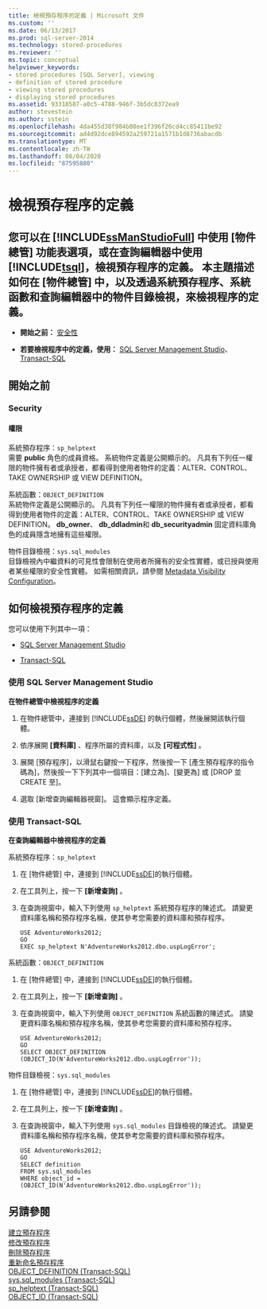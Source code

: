 ```yaml
---
title: 檢視預存程序的定義 | Microsoft 文件
ms.custom: ''
ms.date: 06/13/2017
ms.prod: sql-server-2014
ms.technology: stored-procedures
ms.reviewer: ''
ms.topic: conceptual
helpviewer_keywords:
- stored procedures [SQL Server], viewing
- definition of stored procedure
- viewing stored procedures
- displaying stored procedures
ms.assetid: 93318587-a0c5-4788-946f-3b5dc8372ea9
author: stevestein
ms.author: sstein
ms.openlocfilehash: 4da455d38f984b08ee1f396f26cd4cc85411be92
ms.sourcegitcommit: ad4d92dce894592a259721a1571b1d8736abacdb
ms.translationtype: MT
ms.contentlocale: zh-TW
ms.lasthandoff: 08/04/2020
ms.locfileid: "87595880"
---
```

# <a name="view-the-definition-of-a-stored-procedure"></a>檢視預存程序的定義
    
##  <a name="you-can-view-the-definition-of-a-stored-procedure-in-ssmanstudiofull-using-object-explorer-menu-options-or-in-the-query-editor-using-tsql-this-topic-describes-how-to-view-the-definition-of-procedure-in-object-explorer-and-by-using-a-system-stored-procedure-system-function-and-object-catalog-view-in-the-query-editor"></a><a name="Top"></a> 您可以在 [!INCLUDE[ssManStudioFull](../../includes/ssmanstudiofull-md.md)] 中使用 [物件總管] 功能表選項，或在查詢編輯器中使用 [!INCLUDE[tsql](../../includes/tsql-md.md)]，檢視預存程序的定義。 本主題描述如何在 [物件總管] 中，以及透過系統預存程序、系統函數和查詢編輯器中的物件目錄檢視，來檢視程序的定義。  
  
-   **開始之前：** [安全性](#Security)  
  
-   **若要檢視程序中的定義，使用：** [SQL Server Management Studio](#SSMSProcedure)、[Transact-SQL](#TsqlProcedure)  
  
##  <a name="before-you-begin"></a><a name="BeforeYouBegin"></a> 開始之前  
  
###  <a name="security"></a><a name="Security"></a> Security  
  
####  <a name="permissions"></a><a name="Permissions"></a> 權限  
 系統預存程序：`sp_helptext`  
 需要 **public** 角色的成員資格。 系統物件定義是公開顯示的。 凡具有下列任一權限的物件擁有者或承授者，都看得到使用者物件的定義：ALTER、CONTROL、TAKE OWNERSHIP 或 VIEW DEFINITION。  
  
 系統函數：`OBJECT_DEFINITION`  
 系統物件定義是公開顯示的。 凡具有下列任一權限的物件擁有者或承授者，都看得到使用者物件的定義：ALTER、CONTROL、TAKE OWNERSHIP 或 VIEW DEFINITION。 **db_owner**、 **db_ddladmin**和 **db_securityadmin** 固定資料庫角色的成員隱含地擁有這些權限。  
  
 物件目錄檢視：`sys.sql_modules`  
 目錄檢視內中繼資料的可見性會限制在使用者所擁有的安全性實體，或已授與使用者某些權限的安全性實體。 如需相關資訊，請參閱 [Metadata Visibility Configuration](../security/metadata-visibility-configuration.md)。  
  
##  <a name="how-to-view-the-definition-of-a-stored-procedure"></a><a name="Procedures"></a> 如何檢視預存程序的定義  
 您可以使用下列其中一項：  
  
-   [SQL Server Management Studio](#SSMSProcedure)  
  
-   [Transact-SQL](#TsqlProcedure)  
  
###  <a name="using-sql-server-management-studio"></a><a name="SSMSProcedure"></a> 使用 SQL Server Management Studio  
 **在物件總管中檢視程序的定義**  
  
1.  在物件總管中，連接到 [!INCLUDE[ssDE](../../includes/ssde-md.md)] 的執行個體，然後展開該執行個體。  
  
2.  依序展開 **[資料庫]** 、程序所屬的資料庫，以及 **[可程式性]** 。  
  
3.  展開 [預存程序]，以滑鼠右鍵按一下程序，然後按一下 [產生預存程序的指令碼為]，然後按一下下列其中一個項目：[建立為]、[變更為] 或 [DROP 並 CREATE 至]。  
  
4.  選取 [新增查詢編輯器視窗]。 這會顯示程序定義。  
  
###  <a name="using-transact-sql"></a><a name="TsqlProcedure"></a> 使用 Transact-SQL  
 **在查詢編輯器中檢視程序的定義**  
  
 系統預存程序：`sp_helptext`  
 1.  在 [物件總管] 中，連接到 [!INCLUDE[ssDE](../../includes/ssde-md.md)]的執行個體。  
  
2.  在工具列上，按一下 **[新增查詢]** 。  
  
3.  在查詢視窗中，輸入下列使用 `sp_helptext` 系統預存程序的陳述式。 請變更資料庫名稱和預存程序名稱，使其參考您需要的資料庫和預存程序。  
  
    ```  
    USE AdventureWorks2012;  
    GO  
    EXEC sp_helptext N'AdventureWorks2012.dbo.uspLogError';  
    ```  
  
 系統函數：`OBJECT_DEFINITION`  
 1.  在 [物件總管] 中，連接到 [!INCLUDE[ssDE](../../includes/ssde-md.md)]的執行個體。  
  
2.  在工具列上，按一下 **[新增查詢]** 。  
  
3.  在查詢視窗中，輸入下列使用 `OBJECT_DEFINITION` 系統函數的陳述式。 請變更資料庫名稱和預存程序名稱，使其參考您需要的資料庫和預存程序。  
  
    ```  
    USE AdventureWorks2012;  
    GO  
    SELECT OBJECT_DEFINITION (OBJECT_ID(N'AdventureWorks2012.dbo.uspLogError'));  
    ```  
  
 物件目錄檢視：`sys.sql_modules`  
 1.  在 [物件總管] 中，連接到 [!INCLUDE[ssDE](../../includes/ssde-md.md)]的執行個體。  
  
2.  在工具列上，按一下 **[新增查詢]** 。  
  
3.  在查詢視窗中，輸入下列使用 `sys.sql_modules` 目錄檢視的陳述式。 請變更資料庫名稱和預存程序名稱，使其參考您需要的資料庫和預存程序。  
  
    ```  
    USE AdventureWorks2012;  
    GO  
    SELECT definition  
    FROM sys.sql_modules  
    WHERE object_id = (OBJECT_ID(N'AdventureWorks2012.dbo.uspLogError'));  
    ```  
  
## <a name="see-also"></a>另請參閱  
 [建立預存程序](create-a-stored-procedure.md)   
 [修改預存程序](modify-a-stored-procedure.md)   
 [刪除預存程序](delete-a-stored-procedure.md)   
 [重新命名預存程序](rename-a-stored-procedure.md)   
 [OBJECT_DEFINITION &#40;Transact-SQL&#41;](/sql/t-sql/functions/object-definition-transact-sql)   
 [sys.sql_modules &#40;Transact-SQL&#41;](/sql/relational-databases/system-catalog-views/sys-sql-modules-transact-sql)   
 [sp_helptext &#40;Transact-SQL&#41;](/sql/relational-databases/system-stored-procedures/sp-helptext-transact-sql)   
 [OBJECT_ID &#40;Transact-SQL&#41;](/sql/t-sql/functions/object-id-transact-sql)  
  
  
